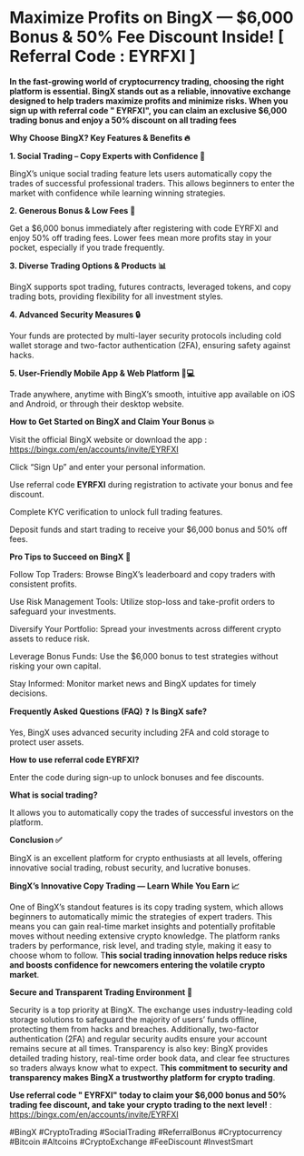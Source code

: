 # Maximize  Profits on BingX — $6,000 Bonus & 50% Fee Discount Inside! [ Referral Code : EYRFXI ]



**In the fast-growing world of cryptocurrency trading, choosing the right platform is essential. BingX stands out as a reliable, innovative exchange designed to help traders maximize profits and minimize risks. When you sign up with referral code " EYRFXI", you can claim an exclusive $6,000 trading bonus and enjoy a 50% discount on all trading fees** 

**Why Choose BingX? Key Features & Benefits 🔥**

**1. Social Trading – Copy Experts with Confidence 🤝**

BingX’s unique social trading feature lets users automatically copy the trades of successful professional traders. This allows beginners to enter the market with confidence while learning winning strategies.

**2. Generous Bonus & Low Fees 💸**

Get a $6,000 bonus immediately after registering with code EYRFXI and enjoy 50% off trading fees. Lower fees mean more profits stay in your pocket, especially if you trade frequently.

**3. Diverse Trading Options & Products 📊**

BingX supports spot trading, futures contracts, leveraged tokens, and copy trading bots, providing flexibility for all investment styles.

**4. Advanced Security Measures 🔒**

Your funds are protected by multi-layer security protocols including cold wallet storage and two-factor authentication (2FA), ensuring safety against hacks.

**5. User-Friendly Mobile App & Web Platform 📱💻**

Trade anywhere, anytime with BingX’s smooth, intuitive app available on iOS and Android, or through their desktop website.

**How to Get Started on BingX and Claim Your Bonus 💥**

Visit the official BingX website or download the app : https://bingx.com/en/accounts/invite/EYRFXI

Click “Sign Up” and enter your personal information.

Use referral code **EYRFXI** during registration to activate your bonus and fee discount.

Complete KYC verification to unlock full trading features.

Deposit funds and start trading to receive your $6,000 bonus and 50% off fees.

**Pro Tips to Succeed on BingX 🚀**

Follow Top Traders: Browse BingX’s leaderboard and copy traders with consistent profits.

Use Risk Management Tools: Utilize stop-loss and take-profit orders to safeguard your investments.

Diversify Your Portfolio: Spread your investments across different crypto assets to reduce risk.

Leverage Bonus Funds: Use the $6,000 bonus to test strategies without risking your own capital.

Stay Informed: Monitor market news and BingX updates for timely decisions.

**Frequently Asked Questions (FAQ)**
❓
**Is BingX safe?**

Yes, BingX uses advanced security including 2FA and cold storage to protect user assets.

**How to use referral code EYRFXI?**

Enter the code during sign-up to unlock bonuses and fee discounts.

**What is social trading?**

It allows you to automatically copy the trades of successful investors on the platform.

**Conclusion ✅**

BingX is an excellent platform for crypto enthusiasts at all levels, offering innovative social trading, robust security, and lucrative bonuses. 

**BingX’s Innovative Copy Trading — Learn While You Earn 📈**

One of BingX’s standout features is its copy trading system, which allows beginners to automatically mimic the strategies of expert traders. This means you can gain real-time market insights and potentially profitable moves without needing extensive crypto knowledge. The platform ranks traders by performance, risk level, and trading style, making it easy to choose whom to follow. T**his social trading innovation helps reduce risks and boosts confidence for newcomers entering the volatile crypto market**.

**Secure and Transparent Trading Environment 🔐**

Security is a top priority at BingX. The exchange uses industry-leading cold storage solutions to safeguard the majority of users’ funds offline, protecting them from hacks and breaches. Additionally, two-factor authentication (2FA) and regular security audits ensure your account remains secure at all times. Transparency is also key: BingX provides detailed trading history, real-time order book data, and clear fee structures so traders always know what to expect. T**his commitment to security and transparency makes BingX a trustworthy platform for crypto trading**.


**Use referral code " EYRFXI" today to claim your $6,000 bonus and 50% trading fee discount, and take your crypto trading to the next level!** : https://bingx.com/en/accounts/invite/EYRFXI

#BingX #CryptoTrading #SocialTrading #ReferralBonus #Cryptocurrency #Bitcoin #Altcoins #CryptoExchange #FeeDiscount #InvestSmart

